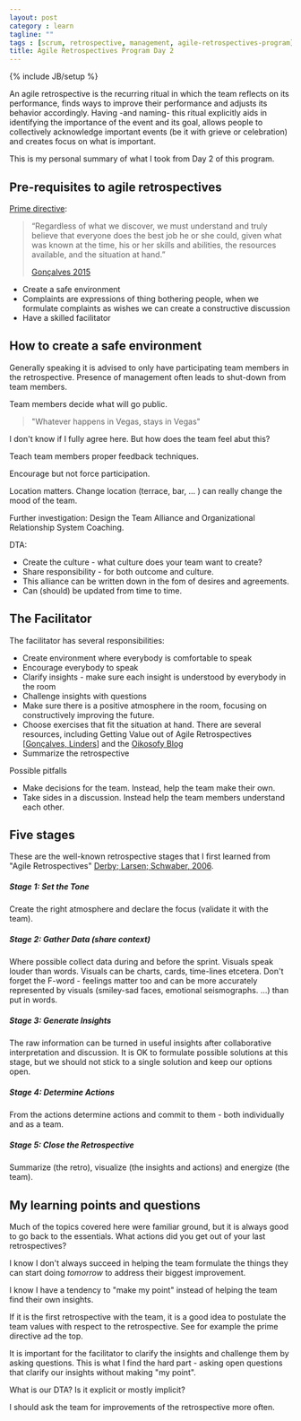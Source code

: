 ```yaml
---
layout: post
category : learn
tagline: ""
tags : [scrum, retrospective, management, agile-retrospectives-program]
title: Agile Retrospectives Program Day 2
---
```

{% include JB/setup %}

An agile retrospective is the recurring ritual in which the team reflects on its performance, finds ways to improve their performance and adjusts its behavior accordingly. Having -and naming- this ritual explicitly aids in identifying the importance of the event and its goal, allows people to collectively acknowledge important events (be it with grieve or celebration) and creates focus on what is important.

This is my personal summary of what I took from Day 2 of this program.

## Pre-requisites to agile retrospectives

[Prime directive]:

> “Regardless of what we discover, we must understand and truly believe that
> everyone does the best job he or she could, given what was known at the time,
> his or her skills and abilities, the resources available, and the situation at
> hand.”
>
> [Gonçalves 2015]

 * Create a safe environment
 * Complaints are expressions of thing bothering people, when we formulate complaints as wishes we can create a constructive discussion
 * Have a skilled facilitator

## How to create a safe environment

Generally speaking it is advised to only have participating team members in the retrospective. Presence of management often leads to shut-down from team members.

Team members decide what will go public.

> "Whatever happens in Vegas, stays in Vegas"

I don't know if I fully agree here. But how does the team feel abut this?

Teach team members proper feedback techniques.

Encourage but not force participation.

Location matters. Change location (terrace, bar, ... ) can really change the mood of the team.

Further investigation: Design the Team Alliance and Organizational Relationship System Coaching.

DTA:

 * Create the culture - what culture does your team want to create? 
 * Share responsibility - for both outcome and culture.
 * This alliance can be written down in the fom of desires and agreements.
 * Can (should) be updated from time to time.

## The Facilitator

The facilitator has several responsibilities:

 * Create environment where everybody is comfortable to speak
 * Encourage everybody to speak
 * Clarify insights - make sure each insight is understood by everybody in the room
 * Challenge insights with questions
 * Make sure there is a positive atmosphere in the room, focusing on constructively improving the future.
 * Choose exercises that fit the situation at hand. There are several resources, including Getting Value out of Agile Retrospectives [[Gonçalves, Linders]] and the [Oikosofy Blog]
 * Summarize the retrospective

Possible pitfalls

 * Make decisions for the team. Instead, help the team make their own.
 * Take sides in a discussion. Instead help the team members understand each other.

## Five stages

These are the well-known retrospective stages that I first learned from "Agile Retrospectives" [Derby; Larsen; Schwaber, 2006].

##### Stage 1: Set the Tone

Create the right atmosphere and declare the focus (validate it with the team).

##### Stage 2: Gather Data (share context)

Where possible collect data during and before the sprint. Visuals speak louder than words. Visuals can be charts, cards, time-lines etcetera. Don't forget the F-word - feelings matter too and can be more accurately represented by visuals (smiley-sad faces, emotional seismographs. ...) than put in words. 

##### Stage 3: Generate Insights

The raw information can be turned in useful insights after collaborative interpretation and discussion. It is OK to formulate possible solutions at this stage, but we should not stick to a single solution and keep our options open. 

##### Stage 4: Determine Actions

From the actions determine actions and commit to them - both individually and as a team.

##### Stage 5: Close the Retrospective

Summarize (the retro), visualize (the insights and actions) and energize (the team).

## My learning points and questions

Much of the topics covered here were familiar ground, but it is always good to go back to the essentials. What actions did you get out of your last retrospectives? 

I know I don't always succeed in helping the team formulate the things they can start doing *tomorrow* to address their biggest improvement.

I know I have a tendency to "make my point" instead of helping the team find their own insights.

If it is the first retrospective with the team, it is a good idea to postulate the team values with respect to the retrospective. See for example the prime directive ad the top.

It is important for the facilitator to clarify the insights and challenge them by asking questions. This is what I find the hard part - asking open questions that clarify our insights without making "my point". 

What is our DTA? Is it explicit or mostly implicit?

I should ask the team for improvements of the retrospective more often.


 [Prime directive]: http://www.retrospectives.com/pages/retroPrimeDirective.html
 [Oikosofy Blog]: http://blog.oikosofy.com/category/agile/agile-retrospectives/
 [Gonçalves, Linders]: http://www.infoq.com/minibooks/agile-retrospectives-value
 [Agile Principle 12]: http://agilemanifesto.org/principles.html
 [contact me]: /pages/contact.html
 [Gonçalves 2015]: https://oikosofyseries.com/agile-retrospectives-free-program
 [Derby; Larsen; Schwaber, 2006]: http://my.safaribooksonline.com/book/software-engineering-and-development/agile-development/9781680500295


